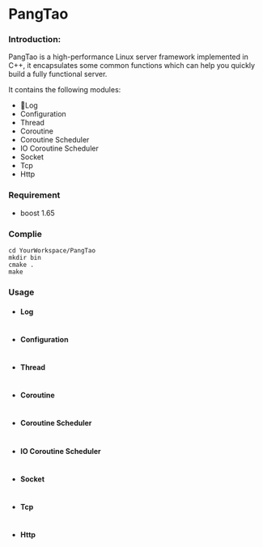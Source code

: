 # PangTao

### Introduction:

PangTao is a high-performance Linux server framework implemented in C++, it encapsulates some common functions which can help you quickly build a fully functional server.

It contains the following modules:

- Log
- Configuration
- Thread
- Coroutine
- Coroutine Scheduler
- IO Coroutine Scheduler
- Socket
- Tcp
- Http

### Requirement

- boost 1.65

### Complie

```
cd YourWorkspace/PangTao
mkdir bin
cmake .
make
```

### Usage

- #### Log

  ```
  
  ```

- #### Configuration

  ```
  
  ```

- #### Thread

  ```
  
  ```

- #### Coroutine

  ```
  
  ```

- #### Coroutine Scheduler

  ```
  
  ```

- #### IO Coroutine Scheduler

  ```
  
  ```

- #### Socket

  ```
  
  ```

- #### Tcp

  ```
  
  ```

- #### Http

  ```
  
  ```

  